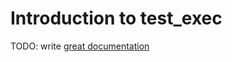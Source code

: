 # Introduction to test_exec

TODO: write [great documentation](http://jacobian.org/writing/what-to-write/)
